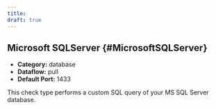 ```yaml
---
title:
draft: true
---
```


## Microsoft SQLServer {#MicrosoftSQLServer}
 * **Category:** database
 * **Dataflow:** pull
 * **Default Port:** 1433

This check type performs a custom SQL query of your MS SQL Server database.
